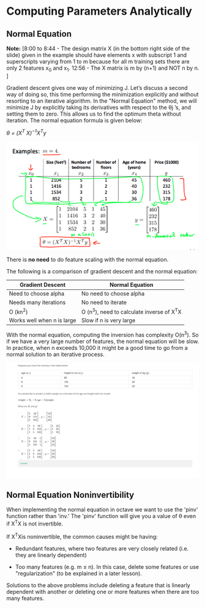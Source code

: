 Computing Parameters Analytically
=====================================

## Normal Equation

**Note:** [8:00 to 8:44 - The design matrix X (in the bottom right side of the 
slide) given in the example should have elements x with subscript 1 and 
superscripts varying from 1 to m because for all m training sets there are 
only 2 features x<sub>0</sub> and x<sub>1</sub>. 12:56 - The X matrix is 
m by (n+1) and NOT n by n. ]

Gradient descent gives one way of minimizing J. Let’s discuss a second way of 
doing so, this time performing the minimization explicitly and without 
resorting to an iterative algorithm. In the "Normal Equation" method, we will 
minimize J by explicitly taking its derivatives with respect to the θj ’s, and 
setting them to zero. This allows us to find the optimum theta without 
iteration. The normal equation formula is given below:

_θ = (X<sup>T</sup> X)<sup>−1</sup>X<sup>T</sup>y_

![](./img/week2-9.png)

There is **no need** to do feature scaling with the normal equation.

The following is a comparison of gradient descent and the normal equation:

| Gradient Descent              | Normal Equation                                                |
| ----------------------------- | -------------------------------------------------------------- |
| Need to choose alpha          | No need to choose alpha                                        |
| Needs many iterations         | No need to iterate                                             |
| O (kn<sup>2</sup>)            | O (n<sup>3</sup>), need to calculate inverse of X<sup>T</sup>X |
| Works well when n is large    | Slow if n is very large                                        |

With the normal equation, computing the inversion has complexity 
O(n<sup>3</sup>). So if we have a very large number of features, the normal 
equation will be slow. In practice, when n exceeds 10,000 it might be a good 
time to go from a normal solution to an iterative process.

![](./img/week2-10.png)

## Normal Equation Noninvertibility

When implementing the normal equation in octave we want to use the 'pinv' 
function rather than 'inv.' The 'pinv' function will give you a value of θ 
even if X<sup>T</sup>X is not invertible.

If  X<sup>T</sup>Xis noninvertible, the common causes might be having:

  - Redundant features, where two features are very closely related 
  (i.e. they are linearly dependent)
  
  - Too many features (e.g. m ≤ n). In this case, delete some features or use 
  "regularization" (to be explained in a later lesson).
  
Solutions to the above problems include deleting a feature that is linearly 
dependent with another or deleting one or more features when there are 
too many features.
